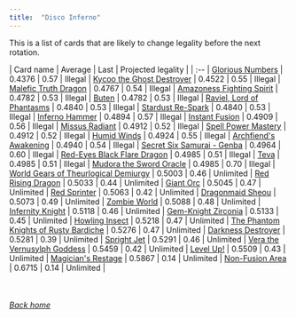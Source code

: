 ```yaml
---
title:  "Disco Inferno"
---
```


This is a list of cards that are likely to change legality before the next rotation.

| Card name | Average | Last | Projected legality |
| :-- |
[Glorious Numbers](https://db.ygoprodeck.com/card/?search=Glorious%20Numbers) | 0.4376 | 0.57 | Illegal |
[Kycoo the Ghost Destroyer](https://db.ygoprodeck.com/card/?search=Kycoo%20the%20Ghost%20Destroyer) | 0.4522 | 0.55 | Illegal |
[Malefic Truth Dragon](https://db.ygoprodeck.com/card/?search=Malefic%20Truth%20Dragon) | 0.4767 | 0.54 | Illegal |
[Amazoness Fighting Spirit](https://db.ygoprodeck.com/card/?search=Amazoness%20Fighting%20Spirit) | 0.4782 | 0.53 | Illegal |
[Buten](https://db.ygoprodeck.com/card/?search=Buten) | 0.4782 | 0.53 | Illegal |
[Raviel, Lord of Phantasms](https://db.ygoprodeck.com/card/?search=Raviel,%20Lord%20of%20Phantasms) | 0.4840 | 0.53 | Illegal |
[Stardust Re-Spark](https://db.ygoprodeck.com/card/?search=Stardust%20Re-Spark) | 0.4840 | 0.53 | Illegal |
[Inferno Hammer](https://db.ygoprodeck.com/card/?search=Inferno%20Hammer) | 0.4894 | 0.57 | Illegal |
[Instant Fusion](https://db.ygoprodeck.com/card/?search=Instant%20Fusion) | 0.4909 | 0.56 | Illegal |
[Missus Radiant](https://db.ygoprodeck.com/card/?search=Missus%20Radiant) | 0.4912 | 0.52 | Illegal |
[Spell Power Mastery](https://db.ygoprodeck.com/card/?search=Spell%20Power%20Mastery) | 0.4912 | 0.52 | Illegal |
[Humid Winds](https://db.ygoprodeck.com/card/?search=Humid%20Winds) | 0.4924 | 0.55 | Illegal |
[Archfiend's Awakening](https://db.ygoprodeck.com/card/?search=Archfiend's%20Awakening) | 0.4940 | 0.54 | Illegal |
[Secret Six Samurai - Genba](https://db.ygoprodeck.com/card/?search=Secret%20Six%20Samurai%20-%20Genba) | 0.4964 | 0.60 | Illegal |
[Red-Eyes Black Flare Dragon](https://db.ygoprodeck.com/card/?search=Red-Eyes%20Black%20Flare%20Dragon) | 0.4985 | 0.51 | Illegal |
[Teva](https://db.ygoprodeck.com/card/?search=Teva) | 0.4985 | 0.51 | Illegal |
[Mudora the Sword Oracle](https://db.ygoprodeck.com/card/?search=Mudora%20the%20Sword%20Oracle) | 0.4985 | 0.70 | Illegal |
[World Gears of Theurlogical Demiurgy](https://db.ygoprodeck.com/card/?search=World%20Gears%20of%20Theurlogical%20Demiurgy) | 0.5003 | 0.46 | Unlimited |
[Red Rising Dragon](https://db.ygoprodeck.com/card/?search=Red%20Rising%20Dragon) | 0.5033 | 0.44 | Unlimited |
[Giant Orc](https://db.ygoprodeck.com/card/?search=Giant%20Orc) | 0.5045 | 0.47 | Unlimited |
[Red Sprinter](https://db.ygoprodeck.com/card/?search=Red%20Sprinter) | 0.5063 | 0.42 | Unlimited |
[Dragonmaid Sheou](https://db.ygoprodeck.com/card/?search=Dragonmaid%20Sheou) | 0.5073 | 0.49 | Unlimited |
[Zombie World](https://db.ygoprodeck.com/card/?search=Zombie%20World) | 0.5088 | 0.48 | Unlimited |
[Infernity Knight](https://db.ygoprodeck.com/card/?search=Infernity%20Knight) | 0.5118 | 0.46 | Unlimited |
[Gem-Knight Zirconia](https://db.ygoprodeck.com/card/?search=Gem-Knight%20Zirconia) | 0.5133 | 0.45 | Unlimited |
[Howling Insect](https://db.ygoprodeck.com/card/?search=Howling%20Insect) | 0.5218 | 0.47 | Unlimited |
[The Phantom Knights of Rusty Bardiche](https://db.ygoprodeck.com/card/?search=The%20Phantom%20Knights%20of%20Rusty%20Bardiche) | 0.5276 | 0.47 | Unlimited |
[Darkness Destroyer](https://db.ygoprodeck.com/card/?search=Darkness%20Destroyer) | 0.5281 | 0.39 | Unlimited |
[Spright Jet](https://db.ygoprodeck.com/card/?search=Spright%20Jet) | 0.5291 | 0.46 | Unlimited |
[Vera the Vernusylph Goddess](https://db.ygoprodeck.com/card/?search=Vera%20the%20Vernusylph%20Goddess) | 0.5459 | 0.42 | Unlimited |
[Level Up!](https://db.ygoprodeck.com/card/?search=Level%20Up!) | 0.5509 | 0.43 | Unlimited |
[Magician's Restage](https://db.ygoprodeck.com/card/?search=Magician's%20Restage) | 0.5867 | 0.14 | Unlimited |
[Non-Fusion Area](https://db.ygoprodeck.com/card/?search=Non-Fusion%20Area) | 0.6715 | 0.14 | Unlimited |

<br>

###### [Back home](index)